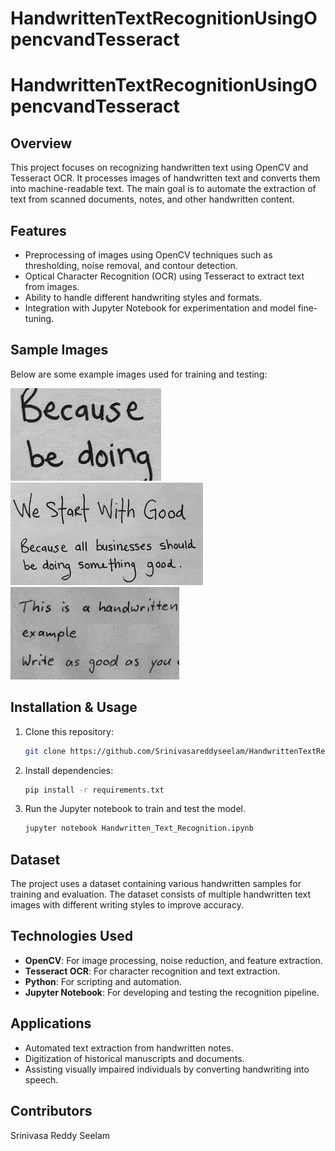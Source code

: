 # HandwrittenTextRecognitionUsingOpencvandTesseract
# HandwrittenTextRecognitionUsingOpencvandTesseract

## Overview
This project focuses on recognizing handwritten text using OpenCV and Tesseract OCR. It processes images of handwritten text and converts them into machine-readable text. The main goal is to automate the extraction of text from scanned documents, notes, and other handwritten content.

## Features
- Preprocessing of images using OpenCV techniques such as thresholding, noise removal, and contour detection.
- Optical Character Recognition (OCR) using Tesseract to extract text from images.
- Ability to handle different handwriting styles and formats.
- Integration with Jupyter Notebook for experimentation and model fine-tuning.

## Sample Images
Below are some example images used for training and testing:

![Sample 1](sample1.jpeg)  
![Sample 2](sample2.jpg)  
![Sample 3](sample3.jpeg)  

## Installation & Usage
1. Clone this repository:
   ```bash
   git clone https://github.com/Srinivasareddyseelam/HandwrittenTextRecognitionUsingOpencvandTesseract
   ```
2. Install dependencies:
   ```bash
   pip install -r requirements.txt
   ```
3. Run the Jupyter notebook to train and test the model.
   ```bash
   jupyter notebook Handwritten_Text_Recognition.ipynb
   ```

## Dataset
The project uses a dataset containing various handwritten samples for training and evaluation. The dataset consists of multiple handwritten text images with different writing styles to improve accuracy.

## Technologies Used
- **OpenCV**: For image processing, noise reduction, and feature extraction.
- **Tesseract OCR**: For character recognition and text extraction.
- **Python**: For scripting and automation.
- **Jupyter Notebook**: For developing and testing the recognition pipeline.

## Applications
- Automated text extraction from handwritten notes.
- Digitization of historical manuscripts and documents.
- Assisting visually impaired individuals by converting handwriting into speech.

## Contributors
Srinivasa Reddy Seelam

